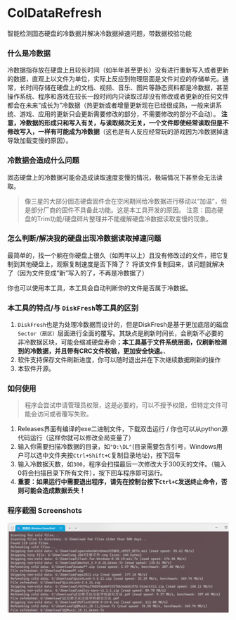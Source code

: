 # ColDataRefresh
智能检测固态硬盘的冷数据并解决冷数据掉速问题，带数据校验功能

### 什么是冷数据
冷数据指存放在硬盘上且较长时间（如半年甚至更长）没有进行重新写入或者更新的数据，直观上以文件为单位，实际上反应到物理层面是文件对应的存储单元。通常，长时间存储在硬盘上的文档、视频、音乐、图片等静态资料都是冷数据，甚至操作系统、程序和游戏在较长一段时间内只读取过却没有修改或者更新的任何文件都会在未来“成长为”冷数据（热更新或者增量更新现在已经很成熟，一般来讲系统、游戏、应用的更新只会更新需要修改的部分，不需要修改的部分不会动）。
**注意，冷数据的形成只和写入有关，与读取频次无关，一个文件即使经常读取但是不修改写入，一样有可能成为冷数据**（这也是有人反应经常玩的游戏因为冷数据掉速导致加载变慢的原因）。

### 冷数据会造成什么问题
固态硬盘上的冷数据可能会造成读取速度变慢的情况，极端情况下甚至会无法读取。

> 像三星的大部分固态硬盘固件会在空闲期间给冷数据进行移动以“加温”，但是部分厂商的固件不具备此功能。这是本工具开发的原因。
> 注意：固态硬盘的Trim功能/硬盘碎片整理并不能缓解硬盘冷数据读取变慢的现象。

### 怎么判断/解决我的硬盘出现冷数据读取掉速问题

最简单的，找一个躺在你硬盘上很久（如两年以上）且没有修改过的文件，把它复制到其他硬盘上，观察复制速度是否下降了？
将该文件复制回来，该问题就解决了（因为文件变成“新”写入的了，不再是冷数据了）

你也可以使用本工具，本工具会自动判断你的文件是否属于冷数据。

### 本工具的特点/与 `DiskFresh`等工具的区别

1. `DiskFresh`也是为处理冷数据而设计的，但是DiskFresh是基于更加底层的磁盘`Sector（扇区）`层面进行全面的覆写。其缺点是刷新时间长，会刷新不必要的非冷数据区块，可能会缩减硬盘寿命；**本工具基于文件系统层面，仅刷新检测到的冷数据，并且带有CRC文件校验，更加安全快速。**、
2. 软件支持保存文件刷新进度，你可以随时退出并在下次继续数据刷新的操作
3. 本软件开源。

### 如何使用

> 程序会尝试申请管理员权限，这是必要的，可以不授予权限，但特定文件可能会访问或者覆写失败。

1. Releases界面有编译的exe二进制文件，下载双击运行 / 你也可以从python源代码运行（这样你就可以修改全局变量了）
2. 输入你需要扫描冷数据的目录，如`"D:\DL"`(目录需要包含引号，Windows用户可以选中文件夹按`Ctrl+Shift+C`复制目录地址)，按下回车
3. 输入冷数据天数，如`300`，程序会扫描最后一次修改大于300天的文件。（输入0将会扫描目录下所有文件），按下回车程序即可运行。
4. **重要：如果运行中需要退出程序，请先在控制台按下`Ctrl+C`发送终止命令，否则可能会造成数据丢失！**

### 程序截图 Screenshots
![projectimage](./projectimage.png)
